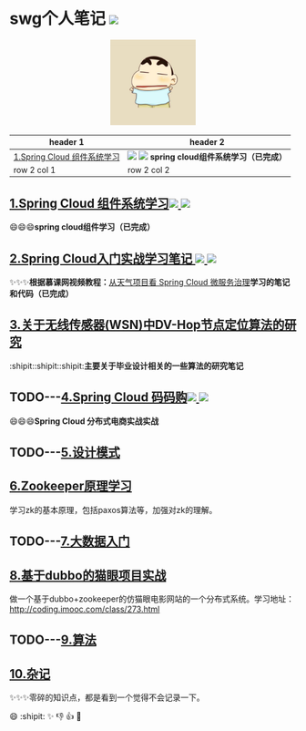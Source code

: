 # swg个人笔记 ![](https://img.shields.io/badge/language-java-orange.svg)

<div align="center">
	<img src="pic/avatar.png" width="150px">
</div>



header 1 | header 2
---|---
[1.Spring Cloud 组件系统学习](https://github.com/sunweiguo/swgBook/tree/master/spirng-cloud-modules/)  | ![](https://img.shields.io/badge/SpringBoot-2.0.3.RELEASE-519dd9.svg) ![](https://img.shields.io/badge/SpringCloud-Finchley.RELEASE.RELEASE-519dd9.svg) <b>spring cloud组件系统学习（已完成）</b>
row 2 col 1 | row 2 col 2



## [1.Spring Cloud 组件系统学习![](https://img.shields.io/badge/SpringBoot-2.0.3.RELEASE-519dd9.svg) ![](https://img.shields.io/badge/SpringCloud-Finchley.RELEASE.RELEASE-519dd9.svg)](https://github.com/sunweiguo/swgBook/tree/master/spirng-cloud-modules/) 

:smile::smile::smile:<b>spring cloud组件学习（已完成）</b>


## [2.Spring Cloud入门实战学习笔记 ![](https://img.shields.io/badge/SpringBoot-2.1.0.RELEASE-519dd9.svg) ![](https://img.shields.io/badge/SpringCloud-Finchley.RELEASE.RELEASE-519dd9.svg)](https://github.com/sunweiguo/swgBook/tree/master/spring-cloud-weather-action) 

:sparkles::sparkles::sparkles:<b>根据慕课网视频教程：</b>[从天气项目看 Spring Cloud 微服务治理](http://coding.imooc.com/class/177.html)<b>学习的笔记和代码（已完成）</b>



## [3.关于无线传感器(WSN)中DV-Hop节点定位算法的研究](https://github.com/sunweiguo/swgBook/tree/master/paper/) 

:shipit::shipit::shipit:<b>主要关于毕业设计相关的一些算法的研究笔记</b>



## TODO---[4.Spring Cloud 码码购![](https://img.shields.io/badge/SpringBoot-2.0.3.RELEASE-519dd9.svg) ![](https://img.shields.io/badge/SpringCloud-Finchley.RELEASE.RELEASE-519dd9.svg)](https://github.com/sunweiguo/swgBook/tree/master/spirng-cloud-modules/) 


:smile::smile::smile:<b>Spring Cloud 分布式电商实战实战</b>

## TODO---[5.设计模式](https://github.com/sunweiguo/swgBook/tree/master/spirng-cloud-modules/)




## [6.Zookeeper原理学习](https://github.com/sunweiguo/swgBook/tree/master/zookeeper/) 

学习zk的基本原理，包括paxos算法等，加强对zk的理解。


## TODO---[7.大数据入门](https://github.com/sunweiguo/swgBook/tree/master/zookeeper/)



## [8.基于dubbo的猫眼项目实战](https://github.com/sunweiguo/swgBook/tree/master/maoyan/)

做一个基于dubbo+zookeeper的仿猫眼电影网站的一个分布式系统。学习地址：http://coding.imooc.com/class/273.html

## TODO---[9.算法](https://github.com/sunweiguo/swgBook/tree/master/spirng-cloud-modules/)


## [10.杂记](https://github.com/sunweiguo/swgBook/tree/master/zaji)

:sparkles::sparkles::sparkles:零碎的知识点，都是看到一个觉得不会记录一下。


:smile: :shipit: :sparkles: :-1: :+1: :clap:


